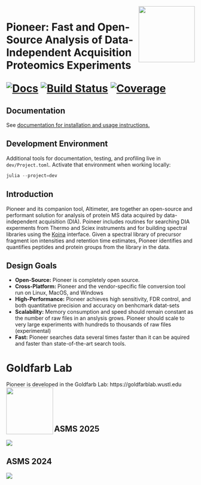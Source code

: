 <img src="https://github.com/nwamsley1/Pioneer.jl/blob/main/figures/PIONEER_LOGO.jpg" align="right" width="150px"/>
<h1>Pioneer: Fast and Open-Source Analysis of Data-Independent Acquisition Proteomics Experiments

[![Docs](https://img.shields.io/badge/docs-dev-blue.svg)](https://nwamsley1.github.io/Pioneer.jl/dev)
[![Build Status](https://github.com/nwamsley1/Pioneer.jl/actions/workflows/CI.yml/badge.svg?branch=main)](https://github.com/nwamsley1/Pioneer.jl/actions/workflows/CI.yml?query=branch%3Amain)
[![Coverage](https://codecov.io/gh/nwamsley1/Pioneer.jl/branch/main/graph/badge.svg)](https://codecov.io/gh/nwamsley1/Pioneer.jl)
</h1>

## Documentation 
See [documentation for installation and usage instructions.](https://nwamsley1.github.io/Pioneer.jl/dev)

## Development Environment
Additional tools for documentation, testing, and profiling live in `dev/Project.toml`.
Activate that environment when working locally:

```julia
julia --project=dev
```

## Introduction

Pioneer and its companion tool, Altimeter, are together an open-source and performant solution for analysis of protein MS data acquired by data-independent acquisition (DIA). Poineer includes routines for searching DIA experments from Thermo and Sciex instruments and for building spectral libraries using the [Koina](https://koina.wilhelmlab.org/) interface. Given a spectral library of precursor fragment ion intensities and retention time estimates, Pioneer identifies and quantifies peptides and protein groups from the library in the data. 

## Design Goals

- **Open-Source:** Pioneer is completely open source. 
- **Cross-Platform:** Pioneer and the vendor-specific file conversion tool run on Linux, MacOS, and Windows
- **High-Performance:** Pioneer achieves high sensitivity, FDR control, and both quantitative precision and accuracy on benhcmark datat-sets 
- **Scalability:** Memory consumption and speed should remain constant as the number of raw files in an anslysis grows. Pioneer should scale to very large experiments with hundreds to thousands of raw files (experimental)
- **Fast:** Pioneer searches data several times faster than it can be aquired and faster than state-of-the-art search tools.
<h1>Goldfarb Lab </h1>
 Pioneer is developed in the Goldfarb Lab: https://goldfarblab.wustl.edu   <img src="https://github.com/nwamsley1/Pioneer.jl/blob/main/figures/goldfarb.png" align="left" width="125px"/> 
<br><br><br><br><br>

## ASMS 2025 
<img src="https://github.com/nwamsley1/Pioneer.jl/blob/main/figures/Pioneer.jpg"/>

## ASMS 2024
<img src="https://github.com/nwamsley1/Pioneer.jl/blob/main/figures/asms_2024_image.jpg"/>
